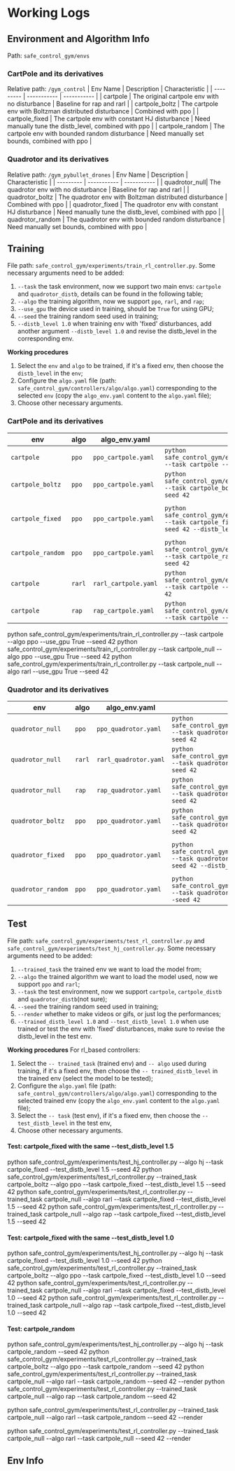# Working Logs

## Environment and Algorithm Info
Path: `safe_control_gym/envs`
### CartPole and its derivatives
Relative path: `/gym_control`
| Env Name  | Description | Characteristic | 
| --------- | ----------- |  ----------- |
| cartpole  | The original cartpole env with no disturbance | Baseline for rap and rarl | 
| cartpole_boltz | The cartpole env with Boltzman distributed disturbance | Combined with ppo |
| cartpole_fixed | The cartpole env with constant HJ disturbance | Need manually tune the distb_level, combined with ppo | 
| cartpole_random | The cartpole env with bounded random disturbance | Need manually set bounds, combined with ppo | 

### Quadrotor and its derivatives
Relative path: `/gym_pybullet_drones`
| Env Name  | Description | Characteristic | 
| --------- | ----------- |  ----------- |
| quadrotor_null| The quadrotor env with no disturbance | Baseline for rap and rarl |
| quadrotor_boltz | The quadrotor env with Boltzman distributed disturbance | Combined with ppo | 
| quadrotor_fixed | The quadrotor env with constant HJ disturbance | Need manually tune the distb_level, combined with ppo |
| quadrotor_random | The quadrotor env with bounded random disturbance | Need manually set bounds, combined with ppo | 


## Training
File path:  `safe_control_gym/experiments/train_rl_controller.py`. 
Some necessary arguments need to be added: 
1. `--task` the task environment, now we support two main envs: `cartpole` and `quadrotor_distb`, details can be found in the following table;
2. `--algo` the training algorithm, now we support `ppo`, `rarl`, and `rap`;
3. `--use_gpu` the device used in training, should be `True` for using GPU;
4. `--seed` the training random seed used in training;
5. `--distb_level 1.0` when training env with 'fixed' disturbances, add another argument `--distb_level 1.0` and revise the distb_level in the corresponding env.

**Working procedures**
1. Select the `env` and `algo` to be trained, if it's a fixed env, then choose the `distb_level` in the `env`;
2. Configure the `algo.yaml` file (path: `safe_control_gym/controllers/algo/algo.yaml`) corresponding to the selected `env` (copy the `algo_env.yaml` content to the `algo.yaml` file);
3. Choose other necessary arguments. 

### CartPole and its derivatives
| env | algo  | algo_env.yaml | commands | else
| --------- | ----------- |  ----------- | ----------- | ----------- |
| `cartpole`| `ppo` | `ppo_cartpole.yaml` | `python safe_control_gym/experiments/train_rl_controller.py --task cartpole --algo ppo --use_gpu True --seed 42` | Baseline0 |
| `cartpole_boltz`| `ppo` | `ppo_cartpole.yaml` | `python safe_control_gym/experiments/train_rl_controller.py --task cartpole_boltz --algo ppo --use_gpu True --seed 42` | Our proposed method |
| `cartpole_fixed`| `ppo` | `ppo_cartpole.yaml` | `python safe_control_gym/experiments/train_rl_controller.py --task cartpole_fixed --algo ppo --use_gpu True --seed 42 --distb_level 1.0` | Baseline3, take care of the distb_level |
| `cartpole_random`| `ppo` | `ppo_cartpole.yaml` | `python safe_control_gym/experiments/train_rl_controller.py --task cartpole_random --algo ppo --use_gpu True --seed 42` | Baseline4 (not trained)|
| `cartpole`| `rarl` | `rarl_cartpole.yaml` | `python safe_control_gym/experiments/train_rl_controller.py --task cartpole --algo rarl --use_gpu True --seed 42` | Baseline1 |
| `cartpole`| `rap` | `rap_cartpole.yaml` | `python safe_control_gym/experiments/train_rl_controller.py --task cartpole --algo rap --use_gpu True --seed 42` | Baseline2 |


python safe_control_gym/experiments/train_rl_controller.py --task cartpole --algo ppo --use_gpu True --seed 42
python safe_control_gym/experiments/train_rl_controller.py --task cartpole_null --algo ppo --use_gpu True --seed 42
python safe_control_gym/experiments/train_rl_controller.py --task cartpole_null --algo rarl --use_gpu True --seed 42


### Quadrotor and its derivatives
| env | algo  | algo_env.yaml | commands | else
| --------- | ----------- |  ----------- | ----------- | ----------- |
| `quadrotor_null`| `ppo` | `ppo_quadrotor.yaml` | `python safe_control_gym/experiments/train_rl_controller.py --task quadrotor_null --algo ppo --use_gpu True --seed 42` | Baseline0 |
| `quadrotor_null`| `rarl` | `rarl_quadrotor.yaml` | `python safe_control_gym/experiments/train_rl_controller.py --task quadrotor_null --algo rarl --use_gpu True --seed 42` | Baseline1 |
| `quadrotor_null`| `rap` | `rap_quadrotor.yaml` | `python safe_control_gym/experiments/train_rl_controller.py --task quadrotor_null --algo rap --use_gpu True --seed 42` | Baseline2 |
| `quadrotor_boltz`| `ppo` | `ppo_quadrotor.yaml` | `python safe_control_gym/experiments/train_rl_controller.py --task quadrotor_boltz --algo ppo --use_gpu True --seed 42` | Our proposed method |
| `quadrotor_fixed`| `ppo` | `ppo_quadrotor.yaml` | `python safe_control_gym/experiments/train_rl_controller.py --task quadrotor_fixed --algo ppo --use_gpu True --seed 42 --distb_level 1.0` | Baseline4, take care of the distb_level |
| `quadrotor_random`| `ppo` | `ppo_quadrotor.yaml` | `python safe_control_gym/experiments/train_rl_controller.py --task quadrotor_random --algo ppo --use_gpu True --seed 42` | Baseline5 (not trained)|


## Test
File path:  `safe_control_gym/experiments/test_rl_controller.py` and `safe_control_gym/experiments/test_hj_controller.py`.
Some necessary arguments need to be added: 
1. `--trained_task` the trained env we want to load the model from;
2. `--algo` the trained algorithm we want to load the model used, now we support `ppo` and `rarl`;
3. `--task` the test environment, now we support `cartpole`, `cartpole_distb` and `quadrotor_distb`(not sure);
4. `--seed` the training random seed used in training;
4. `--render` whether to make videos or gifs, or just log the performances;
5. `--trained_distb_level 1.0` and `--test_distb_level 1.0` when use trained or test the env with 'fixed' disturbances, make sure to revise the distb_level in the test env. 

**Working procedures**
For rl_based controllers:
1. Select the `-- trained_task` (trained env) and `-- algo` used during training, if it's a fixed env, then choose the `-- trained_distb_level` in the trained env (select the model to be tested);
2. Configure the `algo.yaml` file (path: `safe_control_gym/controllers/algo/algo.yaml`) corresponding to the selected trained env (copy the `algo_env.yaml` content to the `algo.yaml` file);
3. Select the `-- task` (test env), if it's a fixed env, then choose the `-- test_distb_level` in the test env, 
4. Choose other necessary arguments. 

#### Test: cartpole_fixed with the same --test_distb_level 1.5
python safe_control_gym/experiments/test_hj_controller.py --algo hj --task cartpole_fixed --test_distb_level 1.5 --seed 42
python safe_control_gym/experiments/test_rl_controller.py --trained_task cartpole_boltz --algo ppo --task cartpole_fixed --test_distb_level 1.5 --seed 42
python safe_control_gym/experiments/test_rl_controller.py --trained_task cartpole_null --algo rarl --task cartpole_fixed --test_distb_level 1.5 --seed 42
python safe_control_gym/experiments/test_rl_controller.py --trained_task cartpole_null --algo rap --task cartpole_fixed --test_distb_level 1.5 --seed 42

#### Test: cartpole_fixed with the same --test_distb_level 1.0
python safe_control_gym/experiments/test_hj_controller.py --algo hj --task cartpole_fixed --test_distb_level 1.0 --seed 42
python safe_control_gym/experiments/test_rl_controller.py --trained_task cartpole_boltz --algo ppo --task cartpole_fixed --test_distb_level 1.0 --seed 42
python safe_control_gym/experiments/test_rl_controller.py --trained_task cartpole_null --algo rarl --task cartpole_fixed --test_distb_level 1.0 --seed 42
python safe_control_gym/experiments/test_rl_controller.py --trained_task cartpole_null --algo rap --task cartpole_fixed --test_distb_level 1.0 --seed 42

#### Test: cartpole_random
python safe_control_gym/experiments/test_hj_controller.py --algo hj --task cartpole_random --seed 42
python safe_control_gym/experiments/test_rl_controller.py --trained_task cartpole_boltz --algo ppo --task cartpole_random --seed 42
python safe_control_gym/experiments/test_rl_controller.py --trained_task cartpole_null --algo rarl --task cartpole_random --seed 42  --render
python safe_control_gym/experiments/test_rl_controller.py --trained_task cartpole_null --algo rap --task cartpole_random --seed 42

python safe_control_gym/experiments/test_rl_controller.py --trained_task cartpole_null --algo rarl --task cartpole_random --seed 42  --render

python safe_control_gym/experiments/test_rl_controller.py --trained_task cartpole_null --algo rarl --task cartpole_null --seed 42  --render

## Env Info


